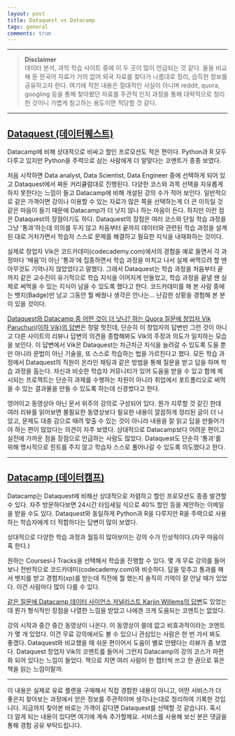 ```yaml
---
layout: post
title: Dataquest vs Datacamp
tags: general
comments: true
---
```

  
---
  
> **Disclaimer**    
> 데이터 분석, 과학 학습 사이트 중에 이 두 곳이 많이 언급되는 것 같다. 둘을 비교해 둔 한국어 자료가 거의 없어 외국 자료를 찾다가 나름대로 정리, 습득한 정보를 공유하고자 한다. 여기에 적힌 내용은 절대적인 사실이 아니며 reddit, quora, googling 등을 통해 찾아봤던 자료를 주관적 인지 과정을 통해 대략적으로 정리한 것이니 가볍게 참고하는 용도이면 적당할 것 같다.
  
---
  
## [Dataquest (데이터퀘스트)](https://www.dataquest.io)
Datacamp에 비해 상대적으로 비싸고 할인 프로모션도 적은 편이다. Python과 R 모두 다루고 있지만 Python을 주력으로 삼는 사람에게 더 알맞다는 코멘트가 종종 보였다.     
  
처음 시작하면 Data analyst, Data Scientist, Data Engineer 중에 선택하게 되어 있고 Dataquest에서 짜둔 커리큘럼대로 진행된다. 다양한 코스와 과목 선택을 자유롭게 하지 못한다는 느낌이 들고 Datacamp에 비해 개설된 강의 수가 적어 보인다. 일반적으로 같은 가격이면 강의나 이용할 수 있는 자료가 많은 쪽을 선택하는게 더 큰 이득일 것 같은 마음이 들기 때문에 Datacamp가 더 낫지 않나 하는 마음이 든다. 하지만 이런 점은 Dataquest의 장점이기도 하다. Dataquest의 장점은 여러 코스와 단일 학습 과정을 그냥 '통과'하는데 의의를 두지 않고 처음부터 끝까지 데이터와 관련된 학습 과정을 설계된 대로 거처가면서 학습자 스스로 문제를 해결하고 필요한 지식을 내재화하는 것이다.   
  
실제로 창업자 Vik은 코드카데미(codecademy.com)에서의 경험을 예로 들면서 각 과정마다 '배움'이 아닌 '통과'에 집중하면서 학습 과정을 마치고 나서 실제 써먹으려 할 땐 아무것도 기억나지 않았었다고 말했다. 그래서 Dataquest는 학습 과정을 처음부터 끝까지 같은 교수진이 유기적으로 학습 지식을 이어지게 만들었고, 학습 과정을 끝낼 땐 실제로 써먹을 수 있는 지식이 남을 수 있도록 했다고 한다. 코드카데미를 해 본 사람 중에는 뱃지(Badge)만 남고 그동안 뭘 배웠나 생각은 안나는... 난감한 상황을 경험해 본 분이 있을 것이다.  
  
[Dataquest와 Datacamp 중 어떤 것이 더 낫나? 하는 Quora 질문에 창업자 Vik Paruchuri(이하 Vik)의 답변](http://qr.ae/TU1LnL)은 정말 멋진데, 단순히 이 창업자의 답변만 그런 것이 아니고 다른 사이트의 리뷰나 답변의 의견을 종합해봐도 Vik의 주장과 의도가 일치하는 모습을 보인다. 이 답변에서 Vik은 Dataquest는 차근차근 지식을 늘려갈 수 있도록 도울 뿐만 아니라 문법이 아닌 기술을, 또 스스로 학습하는 법을 가르친다고 했다. 모든 학습 과정에서 Dataquest의 직원이 온라인 채팅과 같은 방법을 통해 질문을 받고 답을 하며 학습 과정을 돕는다. 자신과 비슷한 학습자 커뮤니티가 있어 도움을 받을 수 있고 함께 제시되는 프로젝트는 단순히 과제를 수행하는 차원이 아니라 취업에서 포트폴리오로 써먹을 수 있는 결과물을 만들 수 있도록 하는데 신경썼다고 한다.   
  
영어이고 동영상아 아닌 문서 위주의 강의로 구성되어 있다. 뭔가 지루할 것 같긴 한데 여러 리뷰를 읽어보면 불필요한 동영상보다 필요한 내용이 깔끔하게 정리된 글이 더 나았고, 문제도 대충 감으로 때려 맞출 수 있는 것이 아니라 내용을 잘 읽고 답을 만들어가야 하는 편이 많았다는 의견이 자주 보였다. 상대적으로 Datacamp보다 어려운 편이고 실전에 가까운 점을 장점으로 언급하는 사람도 많았다. Dataquest도 단순히 '통과'를 위해 명시적으로 힌트를 주지 않고 학습자 스스로 풀어나갈 수 있도록 의도했다고 한다.  
  
---
  
## [Datacamp (데이터캠프)](https://www.datacamp.com)
Datacamp는 Dataquest에 비해선 상대적으로 저렴하고 할인 프로모션도 종종 발견할 수 있다. 자주 방문하다보면 24시간 타임세일 식으로 40% 할인 등을 제안하는 이메일을 받을 수도 있다. Dataquest와 동일하게 Python과 R을 다루지만 R을 주력으로 사용하는 학습자에게 더 적합하다는 답변이 많이 보였다.    
  
상대적으로 다양한 학습 과정과 월등히 많아보이는 강의 수가 인상적이다.(자꾸 마음이 혹 한다.)   
  
원하는 Courses나 Tracks을 선택해서 학습을 진행할 수 있다. 몇 개 무료 강의를 들어보니 전반적으로 코드카데미(codecademy.com)와 비슷하다. 답을 맞추고 통과를 해서 뱃지를 받고 경험치(xp)를 받는데 직전에 뭘 했는지 솔직히 기억이 잘 안날 때가 있었다. 이건 사람마다 많이 다를 수 있다.  
  
[같은 질문에 Datacamp 데이터 사이언스 저널리스트 Karjin Willems의 답변](http://qr.ae/TU1LyH)도 있었는데 뭔가 형식적인 장점을 나열한 느낌을 받았고 나에겐 크게 도움되는 코멘트는 없었다.   
  
강의 시작과 중간 중간 동영상이 나온다. 이 동영상이 쓸데 없고 비효과적이라는 코멘트가 몇 개 있었다. 이건 무료 강의에서도 볼 수 있으니 관심있는 사람은 한 번 가서 봐도 좋겠다. Dataquest와 비교했을 때 쉬운 편이어서 도움이 별로 안됐다는 리뷰가 좀 보였다. Dataquest 창업자 Vik의 코멘트를 들어서 그런지 Datacamp의 강의 코스가 파편화 되어 있다는 느낌이 들었다. 책으로 치면 여러 사람이 한 챕터씩 쓰고 한 권으로 묶은 책을 읽는 느낌이랄까. 
  
---
    
이 내용은 실제로 유료 플랜을 구매해서 직접 경험한 내용이 아니고, 어떤 서비스가 더 좋은지 찾아보는 과정에서 얻은 정보를 주관적이며 생각나는대로 정리하여 기록한 것입니다. 지금까지 찾아본 바로는 가격이 같다면 Dataquest를 선택할 것 같습니다. 혹시 더 알게 되는 내용이 있다면 여기에 계속 추가할께요. 서비스를 사용해 보신 분은 댓글을 통해 경험 공유 부탁드립니다.  